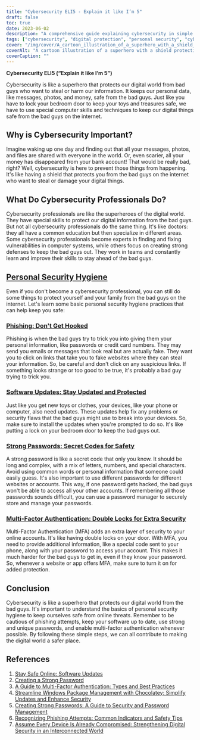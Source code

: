 ```yaml
---
title: "Cybersecurity ELI5 - Explain it like I’m 5"
draft: false
toc: true
date: 2023-06-02
description: "A comprehensive guide explaining cybersecurity in simple terms, highlighting its importance, personal security hygiene practices, and the role of cybersecurity professionals."
tags: ["cybersecurity", "digital protection", "personal security", "cyber threats", "cybersecurity professionals", "phishing", "software updates", "strong passwords", "multi-factor authentication", "online safety", "digital world", "cyber attacks", "information security", "internet security", "data protection", "online privacy", "cyber defense", "cyber hygiene", "online security tips", "cyber awareness", "cyber education", "cybercrime prevention", "cyber resilience", "secure online practices", "digital privacy", "cybersecurity guide", "cybersecurity basics", "cybersecurity awareness", "cybersecurity tips", "cybersecurity best practices", "cybersecurity for beginners"]
cover: "/img/cover/A_cartoon_illustration_of_a_superhero_with_a_shield_protecting_a_digital.png"
coverAlt: "A cartoon illustration of a superhero with a shield protecting a digital world from hackers and cyber threats."
coverCaption: ""
---
```


**Cybersecurity ELI5 (“Explain it like I’m 5”)**

Cybersecurity is like a superhero that protects our digital world from bad guys who want to steal or harm our information. It keeps our personal data, like messages, photos, and money, safe from the bad guys. Just like you have to lock your bedroom door to keep your toys and treasures safe, we have to use special computer skills and techniques to keep our digital things safe from the bad guys on the internet.

## Why is Cybersecurity Important?

Imagine waking up one day and finding out that all your messages, photos, and files are shared with everyone in the world. Or, even scarier, all your money has disappeared from your bank account! That would be really bad, right? Well, cybersecurity is here to prevent those things from happening. It's like having a shield that protects you from the bad guys on the internet who want to steal or damage your digital things.

## What Do Cybersecurity Professionals Do?

Cybersecurity professionals are like the superheroes of the digital world. They have special skills to protect our digital information from the bad guys. But not all cybersecurity professionals do the same thing. It's like doctors: they all have a common education but then specialize in different areas. Some cybersecurity professionals become experts in finding and fixing vulnerabilities in computer systems, while others focus on creating strong defenses to keep the bad guys out. They work in teams and constantly learn and improve their skills to stay ahead of the bad guys.

## [Personal Security Hygiene](https://simeononsecurity.ch/articles/why-you-should-assume-every-device-you-touch-is-compromised/)

Even if you don't become a cybersecurity professional, you can still do some things to protect yourself and your family from the bad guys on the internet. Let's learn some basic personal security hygiene practices that can help keep you safe:

### [Phishing: Don't Get Hooked](https://simeononsecurity.ch/articles/what-is-a-common-indicator-of-a-phishing-attempt/)

Phishing is when the bad guys try to trick you into giving them your personal information, like passwords or credit card numbers. They may send you emails or messages that look real but are actually fake. They want you to click on links that take you to fake websites where they can steal your information. So, be careful and don't click on any suspicious links. If something looks strange or too good to be true, it's probably a bad guy trying to trick you.

### [Software Updates: Stay Updated and Protected](https://simeononsecurity.ch/articles/why-you-should-be-using-chocolatey-for-windows-package-management/)

Just like you get new toys or clothes, your devices, like your phone or computer, also need updates. These updates help fix any problems or security flaws that the bad guys might use to break into your devices. So, make sure to install the updates when you're prompted to do so. It's like putting a lock on your bedroom door to keep the bad guys out.

### [Strong Passwords: Secret Codes for Safety](https://simeononsecurity.ch/articles/how-to-create-strong-passwords/)

A strong password is like a secret code that only you know. It should be long and complex, with a mix of letters, numbers, and special characters. Avoid using common words or personal information that someone could easily guess. It's also important to use different passwords for different websites or accounts. This way, if one password gets hacked, the bad guys won't be able to access all your other accounts. If remembering all those passwords sounds difficult, you can use a password manager to securely store and manage your passwords.

### [Multi-Factor Authentication: Double Locks for Extra Security](https://simeononsecurity.ch/articles/what-are-the-diferent-kinds-of-factors-in-mfa/)

Multi-Factor Authentication (MFA) adds an extra layer of security to your online accounts. It's like having double locks on your door. With MFA, you need to provide additional information, like a special code sent to your phone, along with your password to access your account. This makes it much harder for the bad guys to get in, even if they know your password. So, whenever a website or app offers MFA, make sure to turn it on for added protection.

## Conclusion

Cybersecurity is like a superhero that protects our digital world from the bad guys. It's important to understand the basics of personal security hygiene to keep ourselves safe from online threats. Remember to be cautious of phishing attempts, keep your software up to date, use strong and unique passwords, and enable multi-factor authentication whenever possible. By following these simple steps, we can all contribute to making the digital world a safer place.

## References

1. [Stay Safe Online: Software Updates](https://www.staysafeonline.org/stay-safe-online/keep-a-clean-machine/software-updates/)
2. [Creating a Strong Password](https://www.us-cert.gov/ncas/tips/ST04-002)
3. [A Guide to Multi-Factor Authentication: Types and Best Practices](https://simeononsecurity.ch/articles/what-are-the-diferent-kinds-of-factors-in-mfa/)
4. [Streamline Windows Package Management with Chocolatey: Simplify Updates and Enhance Security](https://simeononsecurity.ch/articles/why-you-should-be-using-chocolatey-for-windows-package-management/)
5. [Creating Strong Passwords: A Guide to Security and Password Management](https://simeononsecurity.ch/articles/how-to-create-strong-passwords/)
6. [Recognizing Phishing Attempts: Common Indicators and Safety Tips](https://simeononsecurity.ch/articles/what-is-a-common-indicator-of-a-phishing-attempt/)
7. [Assume Every Device Is Already Compromised: Strengthening Digital Security in an Interconnected World](https://simeononsecurity.ch/articles/why-you-should-assume-every-device-you-touch-is-compromised/)